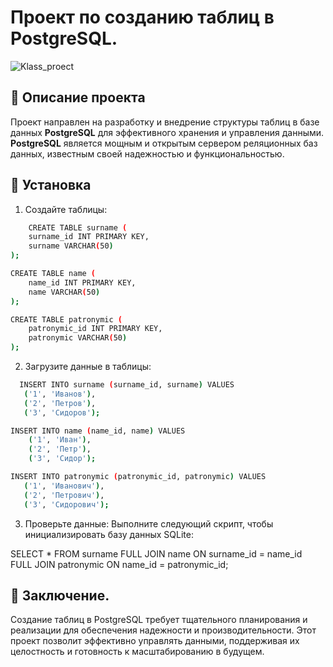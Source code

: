 # Проект по созданию таблиц в PostgreSQL.
![Klass_proect](https://img.shields.io/badge/Klass_proect-blue?style=flat)

## 📝 Описание проекта
Проект направлен на разработку и внедрение структуры таблиц в базе данных **PostgreSQL** для эффективного хранения и управления данными. **PostgreSQL** является мощным и открытым сервером реляционных баз данных, известным своей надежностью и функциональностью.


## 🚀 Установка

1. Создайте таблицы:

```bash
    CREATE TABLE surname ( 
    surname_id INT PRIMARY KEY,
    surname VARCHAR(50) 
);
 ```

```bash
CREATE TABLE name ( 
    name_id INT PRIMARY KEY,
    name VARCHAR(50)
);
```

```bash
CREATE TABLE patronymic ( 
    patronymic_id INT PRIMARY KEY,
    patronymic VARCHAR(50)
);
```

2. Загрузите данные в таблицы:

 ```bash
   INSERT INTO surname (surname_id, surname) VALUES 
    ('1', 'Иванов'),
    ('2', 'Петров'),
    ('3', 'Сидоров');
```

```bash
INSERT INTO name (name_id, name) VALUES 
    ('1', 'Иван'),
    ('2', 'Петр'),
    ('3', 'Сидор');
```

 ```bash
INSERT INTO patronymic (patronymic_id, patronymic) VALUES 
    ('1', 'Иванович'),
    ('2', 'Петрович'),
    ('3', 'Сидорович');
```

3. Проверьте данные:
Выполните следующий скрипт, чтобы инициализировать базу данных SQLite:

    
SELECT *
FROM surname 
FULL JOIN name ON surname_id = name_id
FULL JOIN patronymic ON name_id = patronymic_id;


## 🥳 Заключение.

Создание таблиц в PostgreSQL требует тщательного планирования и реализации для обеспечения надежности и производительности. Этот проект позволит эффективно управлять данными, поддерживая их целостность и готовность к масштабированию в будущем.
